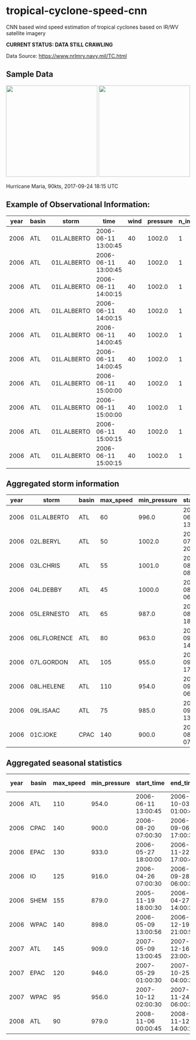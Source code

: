# tropical-cyclone-speed-cnn
CNN based wind speed estimation of tropical cyclones based on IR/WV satellite imagery


**CURRENT STATUS: DATA STILL CRAWLING**

Data Source: https://www.nrlmry.navy.mil/TC.html

## Sample Data 


<img src="https://www.nrlmry.navy.mil/tcdat/tc17/ATL/15L.MARIA/ir/geo/1km/20170924.1815.goes13.x.ir1km.15LMARIA.90kts-943mb-291N-730W.100pc.jpg" width="250" />
<img src="https://www.nrlmry.navy.mil/tcdat/tc17/ATL/15L.MARIA/vapor/geo/1km/20170924.1815.goes13.x.wv1km.15LMARIA.90kts-943mb-291N-730W.100pc.jpg" width="250" />

Hurricane Maria, 90kts, 2017-09-24 18:15 UTC

## Example of Observational Information:

year|basin|storm|time|wind|pressure|n_images
---|---|---|---|---|---|---
2006|ATL|01L.ALBERTO|2006-06-11 13:00:45|40|1002.0|1
2006|ATL|01L.ALBERTO|2006-06-11 13:00:45|40|1002.0|1
2006|ATL|01L.ALBERTO|2006-06-11 14:00:15|40|1002.0|1
2006|ATL|01L.ALBERTO|2006-06-11 14:00:15|40|1002.0|1
2006|ATL|01L.ALBERTO|2006-06-11 14:00:45|40|1002.0|1
2006|ATL|01L.ALBERTO|2006-06-11 14:00:45|40|1002.0|1
2006|ATL|01L.ALBERTO|2006-06-11 15:00:00|40|1002.0|1
2006|ATL|01L.ALBERTO|2006-06-11 15:00:00|40|1002.0|1
2006|ATL|01L.ALBERTO|2006-06-11 15:00:15|40|1002.0|1
2006|ATL|01L.ALBERTO|2006-06-11 15:00:15|40|1002.0|1

## Aggregated storm information

year|storm|basin|max_speed|min_pressure|start_time|end_time|n_images|ace|category
---|---|---|---|---|---|---|---|---|---
2006|01L.ALBERTO|ATL|60|996.0|2006-06-11 13:00:45|2006-06-15 15:00:45|440|3.0|TS
2006|02L.BERYL|ATL|50|1002.0|2006-07-18 20:00:45|2006-07-21 20:00:15|272|2.2|TS
2006|03L.CHRIS|ATL|55|1001.0|2006-08-01 08:00:45|2006-08-06 22:00:15|525|2.7|TS
2006|04L.DEBBY|ATL|45|1000.0|2006-08-23 06:00:00|2006-08-28 02:00:30|877|2.5|TS
2006|05L.ERNESTO|ATL|65|987.0|2006-08-25 18:00:45|2006-09-01 19:00:45|596|5.5|1
2006|06L.FLORENCE|ATL|80|963.0|2006-09-05 14:00:30|2006-09-18 04:00:00|1308|16.9|1
2006|07L.GORDON|ATL|105|955.0|2006-09-11 17:00:45|2006-09-21 02:00:00|937|20.9|3
2006|08L.HELENE|ATL|110|954.0|2006-09-14 06:00:30|2006-09-26 23:00:30|1505|26.6|3
2006|09L.ISAAC|ATL|75|985.0|2006-09-28 13:00:15|2006-10-03 01:00:45|355|6.1|1
2006|01C.IOKE|CPAC|140|900.0|2006-08-20 07:00:30|2006-09-06 17:00:30|2190|86.5|5

## Aggregated seasonal statistics
year|basin|max_speed|min_pressure|start_time|end_time|max ace|sum ace|n_storms|n_images|n_maj|n_hur
---|---|---|---|---|---|---|---|---|---|---|---
2006|ATL|110|954.0|2006-06-11 13:00:45|2006-10-03 01:00:45|26.6|86.4|9|6815|2|5
2006|CPAC|140|900.0|2006-08-20 07:00:30|2006-09-06 17:00:30|86.5|86.5|1|2190|1|1
2006|EPAC|130|933.0|2006-05-27 18:00:00|2006-11-22 17:00:45|30.3|135.8|18|14605|5|10
2006|IO|125|916.0|2006-04-26 07:00:30|2006-09-28 06:00:30|10.1|13.4|2|1113|1|1
2006|SHEM|155|879.0|2005-11-19 18:00:30|2006-04-27 14:00:30|32.0|164.2|19|8261|7|11
2006|WPAC|140|898.0|2006-05-09 13:00:56|2006-12-19 21:00:56|31.2|258.8|21|16374|10|14
2007|ATL|145|909.0|2007-05-09 13:00:45|2007-12-16 23:00:45|34.0|79.4|14|6818|2|4
2007|EPAC|120|946.0|2007-05-29 01:00:30|2007-10-25 04:00:30|22.6|59.0|11|5310|1|4
2007|WPAC|95|956.0|2007-10-12 02:00:30|2007-11-24 06:00:30|3.1|9.8|7|502|0|4
2008|ATL|90|979.0|2008-11-06 00:00:45|2008-11-12 14:00:15|4.5|4.5|1|432|0|1
